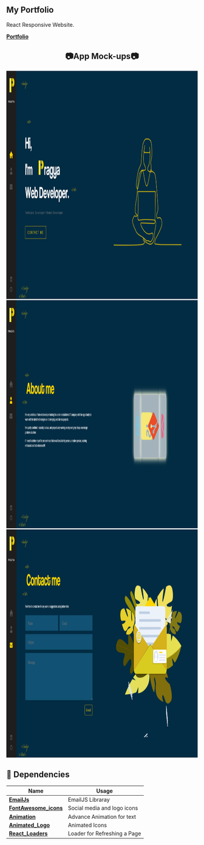 ## My Portfolio

React Responsive Website.

[**Portfolio**](https://github.com/PragyaSingh27/My-Portfolio.git)

<!-- ## 📸 ScreenShots 📷 -->

<div align="center">

## 📷App Mock-ups📷
<img src = "src\assets\images\1.png" width = 1260 height = 600>
<br>
<img src = "src\assets\images\2.png" width = 1260 height = 600>
<br>
<img src = "src\assets\images\3.png" width = 1260 height = 600>
</div>

<!-- <img src = "images\web1.jpg" width = 1260 height = 600> -->


## 🔌 Dependencies

| Name                                                                | Usage                                   |
| ------------------------------------------------------------------- | --------------------------------------- |
| [**EmailJs**](https://www.emailjs.com/)                             | EmailJS Libraray                        |
| [**FontAwesome_icons**](https://fontawesome.com/icons)              | Social media and logo icons             |
| [**Animation**](https://npm.io/package/gsap-trial)                  | Advance Animation for text              |
| [**Animated_Logo**](https://lottiefiles.com/)                       | Animated Icons                          |
| [**React_Loaders**](https://www.npmjs.com/package/react-loaders)    | Loader for Refreshing a Page            |
